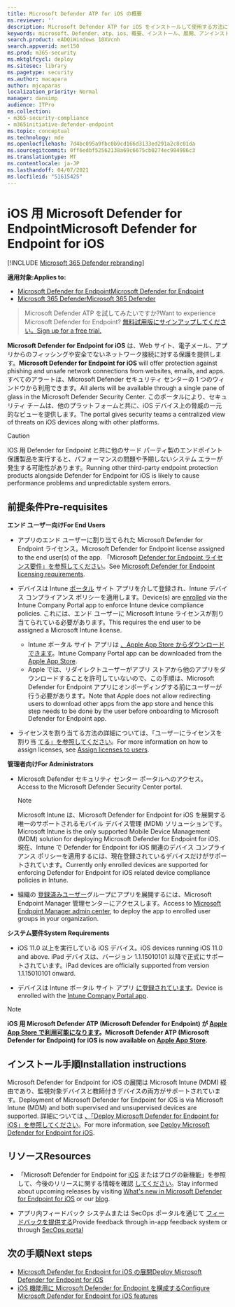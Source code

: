 ```yaml
---
title: Microsoft Defender ATP for iOS の概要
ms.reviewer: ''
description: Microsoft Defender ATP for iOS をインストールして使用する方法について説明します。
keywords: microsoft、Defender、atp、ios、概要、インストール、展開、アンインストール、Intune
search.product: eADQiWindows 10XVcnh
search.appverid: met150
ms.prod: m365-security
ms.mktglfcycl: deploy
ms.sitesec: library
ms.pagetype: security
ms.author: macapara
author: mjcaparas
localization_priority: Normal
manager: dansimp
audience: ITPro
ms.collection:
- m365-security-compliance
- m365initiative-defender-endpoint
ms.topic: conceptual
ms.technology: mde
ms.openlocfilehash: 7d4bc095a9fbc0b9cd166d3133ed291a2c8c01da
ms.sourcegitcommit: 0ff6edbf52562138a69c6675cb0274ec984986c3
ms.translationtype: MT
ms.contentlocale: ja-JP
ms.lasthandoff: 04/07/2021
ms.locfileid: "51615425"
---
```

# <a name="microsoft-defender-for-endpoint-for-ios"></a><span data-ttu-id="cacb6-104">iOS 用 Microsoft Defender for Endpoint</span><span class="sxs-lookup"><span data-stu-id="cacb6-104">Microsoft Defender for Endpoint for iOS</span></span>

[!INCLUDE [Microsoft 365 Defender rebranding](../../includes/microsoft-defender.md)]

<span data-ttu-id="cacb6-105">**適用対象:**</span><span class="sxs-lookup"><span data-stu-id="cacb6-105">**Applies to:**</span></span>
- [<span data-ttu-id="cacb6-106">Microsoft Defender for Endpoint</span><span class="sxs-lookup"><span data-stu-id="cacb6-106">Microsoft Defender for Endpoint</span></span>](https://go.microsoft.com/fwlink/p/?linkid=2154037)
- [<span data-ttu-id="cacb6-107">Microsoft 365 Defender</span><span class="sxs-lookup"><span data-stu-id="cacb6-107">Microsoft 365 Defender</span></span>](https://go.microsoft.com/fwlink/?linkid=2118804)

> <span data-ttu-id="cacb6-108">Microsoft Defender ATP を試してみたいですか?</span><span class="sxs-lookup"><span data-stu-id="cacb6-108">Want to experience Microsoft Defender for Endpoint?</span></span> [<span data-ttu-id="cacb6-109">無料試用版にサインアップしてください。</span><span class="sxs-lookup"><span data-stu-id="cacb6-109">Sign up for a free trial.</span></span>](https://www.microsoft.com/microsoft-365/windows/microsoft-defender-atp?ocid=docs-wdatp-exposedapis-abovefoldlink)

<span data-ttu-id="cacb6-110">**Microsoft Defender for Endpoint for iOS** は、Web サイト、電子メール、アプリからのフィッシングや安全でないネットワーク接続に対する保護を提供します。</span><span class="sxs-lookup"><span data-stu-id="cacb6-110">**Microsoft Defender for Endpoint for iOS** will offer protection against phishing and unsafe network connections from websites, emails, and apps.</span></span> <span data-ttu-id="cacb6-111">すべてのアラートは、Microsoft Defender セキュリティ センターの 1 つのウィンドウから利用できます。</span><span class="sxs-lookup"><span data-stu-id="cacb6-111">All alerts will be available through a single pane of glass in the Microsoft Defender Security Center.</span></span> <span data-ttu-id="cacb6-112">このポータルにより、セキュリティ チームは、他のプラットフォームと共に、iOS デバイス上の脅威の一元的なビューを提供します。</span><span class="sxs-lookup"><span data-stu-id="cacb6-112">The portal gives security teams a centralized view of threats on iOS devices along with other platforms.</span></span>

> [!CAUTION]
> <span data-ttu-id="cacb6-113">IOS 用 Defender for Endpoint と共に他のサード パーティ製のエンドポイント保護製品を実行すると、パフォーマンスの問題や予期しないシステム エラーが発生する可能性があります。</span><span class="sxs-lookup"><span data-stu-id="cacb6-113">Running other third-party endpoint protection products alongside Defender for Endpoint for iOS is likely to cause performance problems and unpredictable system errors.</span></span>

## <a name="pre-requisites"></a><span data-ttu-id="cacb6-114">前提条件</span><span class="sxs-lookup"><span data-stu-id="cacb6-114">Pre-requisites</span></span>

<span data-ttu-id="cacb6-115">**エンド ユーザー向け**</span><span class="sxs-lookup"><span data-stu-id="cacb6-115">**For End Users**</span></span>

- <span data-ttu-id="cacb6-116">アプリのエンド ユーザーに割り当てられた Microsoft Defender for Endpoint ライセンス。</span><span class="sxs-lookup"><span data-stu-id="cacb6-116">Microsoft Defender for Endpoint license assigned to the end user(s) of the app.</span></span> <span data-ttu-id="cacb6-117">「Microsoft [Defender for Endpoint ライセンス要件」を参照してください](https://docs.microsoft.com/microsoft-365/security/defender-endpoint/minimum-requirements#licensing-requirements)。</span><span class="sxs-lookup"><span data-stu-id="cacb6-117">See [Microsoft Defender for Endpoint licensing requirements](https://docs.microsoft.com/microsoft-365/security/defender-endpoint/minimum-requirements#licensing-requirements).</span></span>

- <span data-ttu-id="cacb6-118">デバイスは Intune [ポータル](https://docs.microsoft.com/mem/intune/user-help/enroll-your-device-in-intune-ios) サイト アプリを介して登録され、Intune デバイス コンプライアンス ポリシーを適用します。</span><span class="sxs-lookup"><span data-stu-id="cacb6-118">Device(s) are [enrolled](https://docs.microsoft.com/mem/intune/user-help/enroll-your-device-in-intune-ios) via the Intune Company Portal app to enforce Intune device compliance policies.</span></span> <span data-ttu-id="cacb6-119">これには、エンド ユーザーに Microsoft Intune ライセンスが割り当てられている必要があります。</span><span class="sxs-lookup"><span data-stu-id="cacb6-119">This requires the end user to be assigned a Microsoft Intune license.</span></span>
    - <span data-ttu-id="cacb6-120">Intune ポータル サイト アプリは [、Apple App Store からダウンロードできます](https://apps.apple.com/us/app/intune-company-portal/id719171358)。</span><span class="sxs-lookup"><span data-stu-id="cacb6-120">Intune Company Portal app can be downloaded from the [Apple App Store](https://apps.apple.com/us/app/intune-company-portal/id719171358).</span></span>
    - <span data-ttu-id="cacb6-121">Apple では、リダイレクトユーザーがアプリ ストアから他のアプリをダウンロードすることを許可していないので、この手順は、Microsoft Defender for Endpoint アプリにオンボーディングする前にユーザーが行う必要があります。</span><span class="sxs-lookup"><span data-stu-id="cacb6-121">Note that Apple does not allow redirecting users to download other apps from the app store and hence this step needs to be done by the user before onboarding to Microsoft Defender for Endpoint app.</span></span>

- <span data-ttu-id="cacb6-122">ライセンスを割り当てる方法の詳細については、「ユーザーにライセンスを割り当 [てる」を参照してください](https://docs.microsoft.com/azure/active-directory/users-groups-roles/licensing-groups-assign)。</span><span class="sxs-lookup"><span data-stu-id="cacb6-122">For more information on how to assign licenses, see [Assign licenses to users](https://docs.microsoft.com/azure/active-directory/users-groups-roles/licensing-groups-assign).</span></span>

<span data-ttu-id="cacb6-123">**管理者向け**</span><span class="sxs-lookup"><span data-stu-id="cacb6-123">**For Administrators**</span></span>

- <span data-ttu-id="cacb6-124">Microsoft Defender セキュリティ センター ポータルへのアクセス。</span><span class="sxs-lookup"><span data-stu-id="cacb6-124">Access to the Microsoft Defender Security Center portal.</span></span>

    > [!NOTE]
    > <span data-ttu-id="cacb6-125">Microsoft Intune は、Microsoft Defender for Endpoint for iOS を展開する唯一のサポートされるモバイル デバイス管理 (MDM) ソリューションです。</span><span class="sxs-lookup"><span data-stu-id="cacb6-125">Microsoft Intune is the only supported Mobile Device Management (MDM) solution for deploying Microsoft Defender for Endpoint for iOS.</span></span> <span data-ttu-id="cacb6-126">現在、Intune で Defender for Endpoint for iOS 関連のデバイス コンプライアンス ポリシーを適用するには、現在登録されているデバイスだけがサポートされています。</span><span class="sxs-lookup"><span data-stu-id="cacb6-126">Currently only enrolled devices are supported for enforcing Defender for Endpoint for iOS related device compliance policies in Intune.</span></span>

- <span data-ttu-id="cacb6-127">組織の [登録済みユーザー](https://go.microsoft.com/fwlink/?linkid=2109431)グループにアプリを展開するには、Microsoft Endpoint Manager 管理センターにアクセスします。</span><span class="sxs-lookup"><span data-stu-id="cacb6-127">Access to [Microsoft Endpoint Manager admin center](https://go.microsoft.com/fwlink/?linkid=2109431), to deploy the app to enrolled user groups in your organization.</span></span>

<span data-ttu-id="cacb6-128">**システム要件**</span><span class="sxs-lookup"><span data-stu-id="cacb6-128">**System Requirements**</span></span>

- <span data-ttu-id="cacb6-129">iOS 11.0 以上を実行している iOS デバイス。</span><span class="sxs-lookup"><span data-stu-id="cacb6-129">iOS devices running iOS 11.0 and above.</span></span> <span data-ttu-id="cacb6-130">iPad デバイスは、バージョン 1.1.15010101 以降で正式にサポートされています。</span><span class="sxs-lookup"><span data-stu-id="cacb6-130">iPad devices are officially supported from version 1.1.15010101 onward.</span></span>

- <span data-ttu-id="cacb6-131">デバイスは Intune ポータル サイト アプリ [に登録されています](https://apps.apple.com/us/app/intune-company-portal/id719171358)。</span><span class="sxs-lookup"><span data-stu-id="cacb6-131">Device is enrolled with the [Intune Company Portal app](https://apps.apple.com/us/app/intune-company-portal/id719171358).</span></span>

> [!NOTE]
> <span data-ttu-id="cacb6-132">**iOS 用 Microsoft Defender ATP (Microsoft Defender for Endpoint) が [Apple App Store で利用可能になります](https://aka.ms/mdatpiosappstore)。**</span><span class="sxs-lookup"><span data-stu-id="cacb6-132">**Microsoft Defender ATP (Microsoft Defender for Endpoint) for iOS is now available on [Apple App Store](https://aka.ms/mdatpiosappstore).**</span></span>

## <a name="installation-instructions"></a><span data-ttu-id="cacb6-133">インストール手順</span><span class="sxs-lookup"><span data-stu-id="cacb6-133">Installation instructions</span></span>

<span data-ttu-id="cacb6-134">Microsoft Defender for Endpoint for iOS の展開は Microsoft Intune (MDM) 経由であり、監視対象デバイスと教師付きデバイスの両方がサポートされています。</span><span class="sxs-lookup"><span data-stu-id="cacb6-134">Deployment of Microsoft Defender for Endpoint for iOS is via Microsoft Intune (MDM) and both supervised and unsupervised devices are supported.</span></span>
<span data-ttu-id="cacb6-135">詳細については [、「Deploy Microsoft Defender for Endpoint for iOS」を参照してください](ios-install.md)。</span><span class="sxs-lookup"><span data-stu-id="cacb6-135">For more information, see [Deploy Microsoft Defender for Endpoint for iOS](ios-install.md).</span></span>

## <a name="resources"></a><span data-ttu-id="cacb6-136">リソース</span><span class="sxs-lookup"><span data-stu-id="cacb6-136">Resources</span></span>

- <span data-ttu-id="cacb6-137">「Microsoft Defender for Endpoint for [iOS](ios-whatsnew.md) またはブログの新機能」を参照して、今後のリリースに関する情報を確認 [してください](https://techcommunity.microsoft.com/t5/microsoft-defender-atp/bg-p/MicrosoftDefenderATPBlog/label-name/iOS)。</span><span class="sxs-lookup"><span data-stu-id="cacb6-137">Stay informed about upcoming releases by visiting [What's new in Microsoft Defender for Endpoint for iOS](ios-whatsnew.md) or our [blog](https://techcommunity.microsoft.com/t5/microsoft-defender-atp/bg-p/MicrosoftDefenderATPBlog/label-name/iOS).</span></span>

- <span data-ttu-id="cacb6-138">アプリ内フィードバック システムまたは SecOps ポータルを通じて [フィードバックを提供する](https://securitycenter.microsoft.com)</span><span class="sxs-lookup"><span data-stu-id="cacb6-138">Provide feedback through in-app feedback system or through [SecOps portal](https://securitycenter.microsoft.com)</span></span>

## <a name="next-steps"></a><span data-ttu-id="cacb6-139">次の手順</span><span class="sxs-lookup"><span data-stu-id="cacb6-139">Next steps</span></span>

- [<span data-ttu-id="cacb6-140">Microsoft Defender for Endpoint for iOS の展開</span><span class="sxs-lookup"><span data-stu-id="cacb6-140">Deploy Microsoft Defender for Endpoint for iOS</span></span>](ios-install.md)
- [<span data-ttu-id="cacb6-141">iOS 機能用に Microsoft Defender for Endpoint を構成する</span><span class="sxs-lookup"><span data-stu-id="cacb6-141">Configure Microsoft Defender for Endpoint for iOS features</span></span>](ios-configure-features.md)
